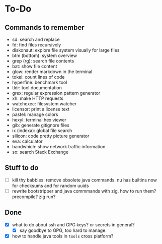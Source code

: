 # To-Do

## Commands to remember

- sd: search and replace
- fd: find files recursively
- diskonaut: explore file system visually for large files
- btm (bottom): system overview
- grep (rg): search file contents
- bat: show file content
- glow: render markdown in the terminal
- tokei: count lines of code
- hyperfine: benchmark tool
- tldr: tool documentation
- grex: regular expression pattern generator
- xh: make HTTP requests
- watchexec: filesystem watcher
- licensor: print a license text
- pastel: manage colors
- hexyl: terminal hex viewer
- gib: generate gitignore files
- ix (indexa): global file search
- silicon: code pretty picture generator
- eva: calculator
- bandwhich: show network traffic information
- so: search Stack Exchange 

## Stuff to do

- [ ] kill thy babbies: remove obsolete java commands. nu has builtins now for checksums and for random uuids
- [ ] rewrite bootstripper and java commmands with zig. how to run them? precompile? zig run?

## Done

- [x] what to do about ssh and GPG keys? or secrets in general?
  - [x] say goodbye to GPG, too hard to manage.
- [x] how to handle java tools in `tools` cross platform?
